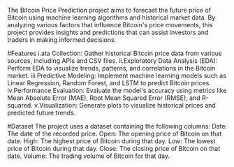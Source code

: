 The Bitcoin Price Prediction project aims to forecast the future price of Bitcoin using machine learning algorithms and historical market data. By analyzing various factors that influence Bitcoin's price movements, this project provides insights and predictions that can assist investors and traders in making informed decisions.

#Features
i.ata Collection: Gather historical Bitcoin price data from various sources, including APIs and CSV files.
ii.Exploratory Data Analysis (EDA): Perform EDA to visualize trends, patterns, and correlations in the Bitcoin market.
iii.Predictive Modeling: Implement machine learning models such as Linear Regression, Random Forest, and LSTM to predict Bitcoin prices.
iv.Performance Evaluation: Evaluate the model's accuracy using metrics like Mean Absolute Error (MAE), Root Mean Squared Error (RMSE), and R-squared.
v.Visualization: Generate plots to visualize historical prices and predicted future trends.

#Dataset
The project uses a dataset containing the following columns:
Date: The date of the recorded price.
Open: The opening price of Bitcoin on that date.
High: The highest price of Bitcoin during that day.
Low: The lowest price of Bitcoin during that day.
Close: The closing price of Bitcoin on that date.
Volume: The trading volume of Bitcoin for that day.
